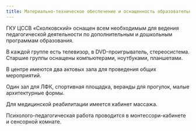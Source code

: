 ```yaml
---
title: Материально-техническое обеспечение и оснащенность образовательного процесса
---
```


ГКУ ЦССВ «Сколковский» оснащен всем необходимым для ведения педагогической деятельности по дополнительным и дошкольным
программам образования.

В каждой группе есть телевизор, в DVD-проигрыватель, стереосистема. Старшие группы оснащены компьютерами, ноутбуками, 
планшетами. 

В центре имеются два актовых зала для проведения общих мероприятий.

Один зал для ЛФК, спортивная площадка, веранды для прогулок, малые архитектурные формы.

Для медицинской реабилитации имеется кабинет массажа.

Психолого-педагогическая работа проводится в монтессори-кабинете и сенсорной комнате.
